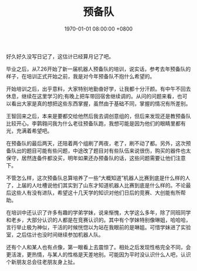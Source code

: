 ﻿---
layout: post
title: 预备队
date: 1970-01-01 08:00:00 +0800
categories: 日记
issue_id: 158
---
好久好久没写日记了，这估计已经算月记了吧。

毕业之后，从7.26开始了新一届机器人预备队的培训，说实话，参考去年预备队的样子，在培训正式开始之前，我是对今年预备队不抱什么希望的。

开始培训之后，出乎意料，大家特别地勤奋好学，让我都十分汗颜。有中午不回去休息，继续在这里学习的;有晚上把车带回宿舍继续调的。从问的问题来看，也可以看出大家是真的想把这些东西掌握，虽然由于基础不同，掌握的情况有所差别。

王智回来之后，本来是要都交给他然后我去调创意组的，但后来发现还是教预备队比较开心。李鹲翱问我为什么老往预备队跑，我想可能是因为他们的眼睛里都有光，充满着希望吧。

在预备队的最后两天，还陪着两个组刷了两夜，老了，刷不动了都。另外，这次预备队出的题目可能有些问题，中途改了题目对有些队伍来说很伤，购买的器件也太保守，居然连备件都没买，明年如果还办预备队的话，这些问题需要让他们注意下。

不管怎么样，这次预备队总算培养了一些“大概知道”机器人比赛到底是什么样的人了，上届的人吐槽说他们其实到了山东才知道机器人比赛到底是什么样的。不论最后这些人有没有进队，希望这十几天学的知识对他们日后的竞赛、大创能有所帮助。

在培训中还认识了许多有趣的学弟学妹，说来惭愧，大学这么多年，除了同班同学和老乡，大部分认识的人都是在竞赛认识的。其中有个学妹特别像琳姐，哈哈哈，言行举止极为神似，干活的时候恍惚以为站在我眼前的是琳姐。可惜学妹进了实验室，之后估计也没时间继续参加机器人队。

还有个人和某人也有点像，第一眼看上去震惊了。相处之后发现性格完全不同，会更活泼，更热情，与某人的性格是天差地别。可能因为平时没认识什么人吧，认识个新朋友总会往老朋友身上扯。